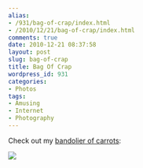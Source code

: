 ```yaml
---
alias:
- /931/bag-of-crap/index.html
- /2010/12/21/bag-of-crap/index.html
comments: true
date: 2010-12-21 08:37:58
layout: post
slug: bag-of-crap
title: Bag Of Crap
wordpress_id: 931
categories:
- Photos
tags:
- Amusing
- Internet
- Photography
---
```


Check out my [bandolier of carrots](http://en.wikipedia.org/wiki/Woot#Bag_of_Crap):

[![](http://farm6.static.flickr.com/5169/5279014335_33ce24c054_z.jpg)](http://farm6.static.flickr.com/5169/5279014335_33ce24c054_b.jpg)
